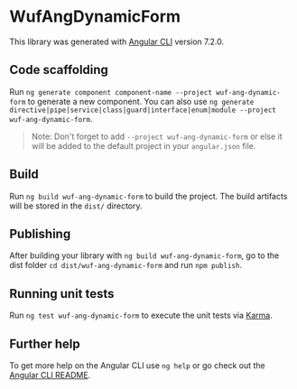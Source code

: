 # WufAngDynamicForm

This library was generated with [Angular CLI](https://github.com/angular/angular-cli) version 7.2.0.

## Code scaffolding

Run `ng generate component component-name --project wuf-ang-dynamic-form` to generate a new component. You can also use `ng generate directive|pipe|service|class|guard|interface|enum|module --project wuf-ang-dynamic-form`.
> Note: Don't forget to add `--project wuf-ang-dynamic-form` or else it will be added to the default project in your `angular.json` file. 

## Build

Run `ng build wuf-ang-dynamic-form` to build the project. The build artifacts will be stored in the `dist/` directory.

## Publishing

After building your library with `ng build wuf-ang-dynamic-form`, go to the dist folder `cd dist/wuf-ang-dynamic-form` and run `npm publish`.

## Running unit tests

Run `ng test wuf-ang-dynamic-form` to execute the unit tests via [Karma](https://karma-runner.github.io).

## Further help

To get more help on the Angular CLI use `ng help` or go check out the [Angular CLI README](https://github.com/angular/angular-cli/blob/master/README.md).
